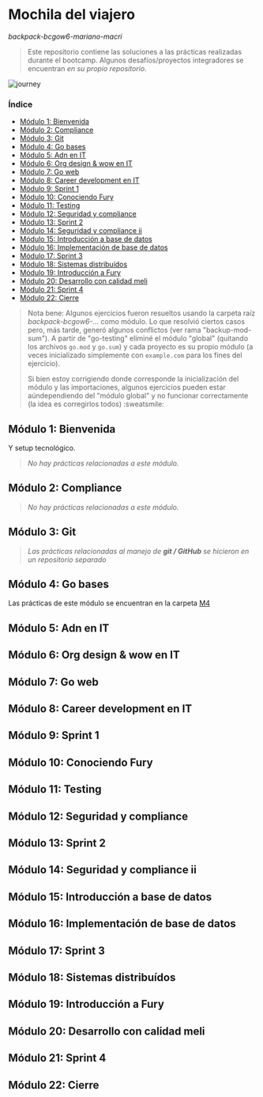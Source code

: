 # Mochila del viajero

_backpack-bcgow6-mariano-macri_

> Este repositorio contiene las soluciones a las prácticas realizadas durante el bootcamp. Algunos desafíos/proyectos integradores se encuentran _en su propio repositorio_.

![journey](https://user-images.githubusercontent.com/114087997/197656679-458ac5f8-9c37-44db-9df8-cf9456361866.png)


### Índice
- [Módulo 1: Bienvenida](#módulo-1-bienvenida)
- [Módulo 2: Compliance](#módulo-2-compliance)
- [Módulo 3: Git](#módulo-3-git)
- [Módulo 4: Go bases](#módulo-4-go-bases)
- [Módulo 5: Adn en IT](#módulo-5-adn-en-it)
- [Módulo 6: Org design & wow en IT](#módulo-6-org-design--wow-en-it)
- [Módulo 7: Go web](#módulo-7-go-web)
- [Módulo 8: Career development en IT](#módulo-8-career-development-en-it)
- [Módulo 9: Sprint 1](#módulo-9-sprint-1)
- [Módulo 10: Conociendo Fury](#módulo-10-conociendo-fury)
- [Módulo 11: Testing](#módulo-11-testing)
- [Módulo 12: Seguridad y compliance](#módulo-12-seguridad-y-compliance)
- [Módulo 13: Sprint 2](#módulo-13-sprint-2)
- [Módulo 14: Seguridad y compliance ii](#módulo-14-seguridad-y-compliance-ii)
- [Módulo 15: Introducción a base de datos](#módulo-15-introducción-a-base-de-datos)
- [Módulo 16: Implementación de base de datos](#módulo-16-implementación-de-base-de-datos)
- [Módulo 17: Sprint 3](#módulo-17-sprint-3)
- [Módulo 18: Sistemas distribuídos](#módulo-18-sistemas-distribuídos)
- [Módulo 19: Introducción a Fury](#módulo-19-introducción-a-fury)
- [Módulo 20: Desarrollo con calidad meli](#módulo-20-desarrollo-con-calidad-meli)
- [Módulo 21: Sprint 4](#módulo-21-sprint-4)
- [Módulo 22: Cierre](#módulo-22-cierre)

> Nota bene:
> Algunos ejercicios fueron resueltos usando la carpeta raíz _backpack-bcgow6-..._ como módulo. Lo que resolvió ciertos casos pero, más tarde, generó algunos conflictos (ver rama "backup-mod-sum"). A partir de "go-testing" eliminé el módulo "global" (quitando los archivos `go.mod` y `go.sum`) y cada proyecto es su propio módulo (a veces inicializado simplemente con `example.com` para los fines del ejercicio).
>
> Si bien estoy corrigiendo donde corresponde la inicialización del módulo y las importaciones, algunos ejercicios pueden estar aúndependiendo del "módulo global" y no funcionar correctamente (la idea es corregirlos todos) :sweatsmile:

## Módulo 1: Bienvenida

Y setup tecnológico.

> _No hay prácticas relacionadas a este módulo._

## Módulo 2: Compliance

> _No hay prácticas relacionadas a este módulo._

## Módulo 3: Git

> *Las prácticas relacionadas al manejo de __git / GitHub__ se hicieron en un repositorio separado*

## Módulo 4: Go bases

Las prácticas de este módulo se encuentran en la carpeta [M4](https://github.com/MarianoLibre/backpack-bcgow6-mariano-macri/tree/main/M4)

## Módulo 5: Adn en IT
## Módulo 6: Org design & wow en IT
## Módulo 7: Go web
## Módulo 8: Career development en IT
## Módulo 9: Sprint 1
## Módulo 10: Conociendo Fury
## Módulo 11: Testing
## Módulo 12: Seguridad y compliance
## Módulo 13: Sprint 2
## Módulo 14: Seguridad y compliance ii
## Módulo 15: Introducción a base de datos
## Módulo 16: Implementación de base de datos
## Módulo 17: Sprint 3
## Módulo 18: Sistemas distribuídos
## Módulo 19: Introducción a Fury
## Módulo 20: Desarrollo con calidad meli
## Módulo 21: Sprint 4
## Módulo 22: Cierre
